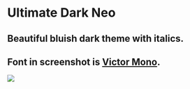 # Ultimate Dark Neo

## Beautiful bluish dark theme with italics.

## Font in screenshot is [Victor Mono](https://rubjo.github.io/victor-mono).

<img src="https://i.imgur.com/gGEvfYw.png">
